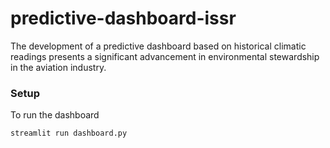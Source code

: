 # predictive-dashboard-issr
The development of a predictive dashboard based on historical climatic readings presents a significant advancement in environmental stewardship in the aviation industry.


### Setup
To run the dashboard
```
streamlit run dashboard.py
```

